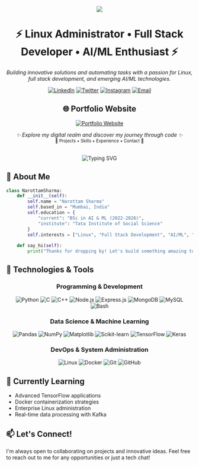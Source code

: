 <!-- Dynamic GitHub Profile Header -->
<div align="center">
  <img src="https://capsule-render.vercel.app/api?type=waving&color=gradient&height=200&section=header&text=Narottam%20Sharma&fontSize=80&fontAlignY=35&animation=fadeIn&fontColor=ffffff" />
</div>

<h1 align="center">⚡ Linux Administrator • Full Stack Developer • AI/ML Enthusiast ⚡</h1>

<p align="center">
  <em>Building innovative solutions and automating tasks with a passion for Linux, full stack development, and emerging AI/ML technologies.</em>
</p>

<div align="center">
  <a href="https://www.linkedin.com/in/nar0ttam/"><img src="https://img.shields.io/badge/LinkedIn-0077B5?style=flat-square&logo=linkedin&logoColor=white" alt="LinkedIn" /></a>
  <a href="https://x.com/_narottamm"><img src="https://img.shields.io/badge/Twitter-1DA1F2?style=flat-square&logo=twitter&logoColor=white" alt="Twitter" /></a>
  <a href="https://www.instagram.com/nar0ttamm/"><img src="https://img.shields.io/badge/Instagram-E4405F?style=flat-square&logo=instagram&logoColor=white" alt="Instagram" /></a>
  <a href="mailto:narottam18879@gmail.com"><img src="https://img.shields.io/badge/Email-D14836?style=flat-square&logo=gmail&logoColor=white" alt="Email" /></a>
</div>

<!-- Portfolio Website Showcase -->
<div align="center">
  <h2>🌐 Portfolio Website</h2>
  <a href="https://narottam.netlify.app" target="_blank" rel="noopener noreferrer">
    <img src="https://img.shields.io/badge/Portfolio-Visit%20Now-00C7B7?style=for-the-badge&logo=netlify&logoColor=white" alt="Portfolio Website" />
  </a>
  <p align="center">
    <em>✨ Explore my digital realm and discover my journey through code ✨</em><br>
    <sup>🚀 Projects • Skills • Experience • Contact 🚀</sup>
  </p>
</div>

<br>

<!-- Tech Stack Animation -->
<div align="center">
  <img src="https://readme-typing-svg.herokuapp.com?font=Fira+Code&pause=1000&color=4EA9D3&center=true&vCenter=true&width=435&lines=Linux+System+Administration;Full+Stack+Development;AI%2FML+Specialist;Python+Automation" alt="Typing SVG" />
</div>

## 💫 About Me

```python
class NarottamSharma:
    def __init__(self):
        self.name = "Narottam Sharma"
        self.based_in = "Mumbai, India"
        self.education = {
            "current": "BSc in AI & ML (2022-2026)",
            "institute": "Tata Institute of Social Science"
        }
        self.interests = ["Linux", "Full Stack Development", "AI/ML", "Automation"]
        
    def say_hi(self):
        print("Thanks for dropping by! Let's build something amazing together!")
```

## 🔧 Technologies & Tools

<div align="center">
  
  ### Programming & Development
  <img src="https://img.shields.io/badge/Python-3776AB?style=for-the-badge&logo=python&logoColor=white" alt="Python" />
  <img src="https://img.shields.io/badge/C-00599C?style=for-the-badge&logo=c&logoColor=white" alt="C" />
  <img src="https://img.shields.io/badge/C++-00599C?style=for-the-badge&logo=c%2B%2B&logoColor=white" alt="C++" />
  <img src="https://img.shields.io/badge/Node.js-339933?style=for-the-badge&logo=nodedotjs&logoColor=white" alt="Node.js" />
  <img src="https://img.shields.io/badge/Express.js-000000?style=for-the-badge&logo=express&logoColor=white" alt="Express.js" />
  <img src="https://img.shields.io/badge/MongoDB-4EA94B?style=for-the-badge&logo=mongodb&logoColor=white" alt="MongoDB" />
  <img src="https://img.shields.io/badge/MySQL-4479A1?style=for-the-badge&logo=mysql&logoColor=white" alt="MySQL" />
  <img src="https://img.shields.io/badge/Bash-4EAA25?style=for-the-badge&logo=gnu-bash&logoColor=white" alt="Bash" />
  
  ### Data Science & Machine Learning
  <img src="https://img.shields.io/badge/Pandas-150458?style=for-the-badge&logo=pandas&logoColor=white" alt="Pandas" />
  <img src="https://img.shields.io/badge/NumPy-013243?style=for-the-badge&logo=numpy&logoColor=white" alt="NumPy" />
  <img src="https://img.shields.io/badge/Matplotlib-3776AB?style=for-the-badge&logo=python&logoColor=white" alt="Matplotlib" />
  <img src="https://img.shields.io/badge/scikit_learn-F7931E?style=for-the-badge&logo=scikit-learn&logoColor=white" alt="Scikit-learn" />
  <img src="https://img.shields.io/badge/TensorFlow-FF6F00?style=for-the-badge&logo=tensorflow&logoColor=white" alt="TensorFlow" />
  <img src="https://img.shields.io/badge/Keras-D00000?style=for-the-badge&logo=keras&logoColor=white" alt="Keras" />
  
  ### DevOps & System Administration
  <img src="https://img.shields.io/badge/Linux-FCC624?style=for-the-badge&logo=linux&logoColor=black" alt="Linux" />
  <img src="https://img.shields.io/badge/Docker-2496ED?style=for-the-badge&logo=docker&logoColor=white" alt="Docker" />
  <img src="https://img.shields.io/badge/Git-F05032?style=for-the-badge&logo=git&logoColor=white" alt="Git" />
  <img src="https://img.shields.io/badge/GitHub-181717?style=for-the-badge&logo=github&logoColor=white" alt="GitHub" />
</div>


## 🌱 Currently Learning

- Advanced TensorFlow applications
- Docker containerization strategies
- Enterprise Linux administration
- Real-time data processing with Kafka

## 📫 Let's Connect!

I'm always open to collaborating on projects and innovative ideas. Feel free to reach out to me for any opportunities or just a tech chat! 
